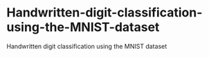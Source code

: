 # Handwritten-digit-classification-using-the-MNIST-dataset
Handwritten digit classification using the MNIST dataset
